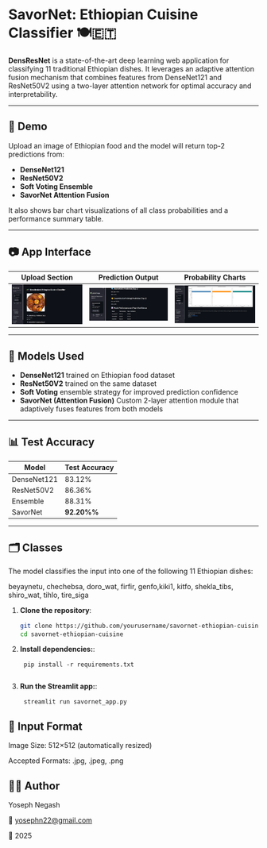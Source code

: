 # SavorNet: Ethiopian Cuisine Classifier 🍽️🇪🇹

**DensResNet** is a state-of-the-art deep learning web application for classifying 11 traditional Ethiopian dishes. It leverages an adaptive attention fusion mechanism that combines features from DenseNet121 and ResNet50V2 using a two-layer attention network for optimal accuracy and interpretability.

---

## 🚀 Demo

Upload an image of Ethiopian food and the model will return top-2 predictions from:
- **DenseNet121**
- **ResNet50V2**
- **Soft Voting Ensemble**
- **SavorNet Attention Fusion**

It also shows bar chart visualizations of all class probabilities and a performance summary table.

---

## 📷 App Interface

| Upload Section | Prediction Output | Probability Charts |
|----------------|-------------------|--------------------|
| ![upload](images/interface1.png) | ![results](images/interface2.png) | ![charts](images/interface3.png) |

---

## 🧠 Models Used

- **DenseNet121** trained on Ethiopian food dataset  
- **ResNet50V2** trained on the same dataset  
- **Soft Voting** ensemble strategy for improved prediction confidence
- **SavorNet (Attention Fusion)** Custom 2-layer attention module that adaptively fuses features from both models
---

## 📊 Test Accuracy

| Model        | Test Accuracy |
|--------------|---------------|
| DenseNet121  | 83.12%        |
| ResNet50V2   | 86.36%        |
| Ensemble     | 88.31%        |
| SavorNet     | **92.20%%**   |
---

## 🗂️ Classes

The model classifies the input into one of the following 11 Ethiopian dishes:

beyaynetu, chechebsa, doro_wat, firfir, genfo,kiki1, kitfo, shekla_tibs, shiro_wat, tihlo, tire_siga

1. **Clone the repository**:
   ```bash
   git clone https://github.com/yourusername/savornet-ethiopian-cuisine.git
   cd savornet-ethiopian-cuisine
   ```
2. **Install dependencies:**:   
   ```commandline
    pip install -r requirements.txt
   ```
   ```
3. **Run the Streamlit app:**:   
   ```commandline
    streamlit run savornet_app.py
   ```

## 📐 Input Format
Image Size: 512×512 (automatically resized)

Accepted Formats: .jpg, .jpeg, .png

## 👨‍💻 Author

Yoseph Negash

📧 yosephn22@gmail.com

📅 2025
